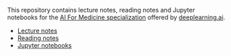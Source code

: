 This repository contains lecture notes, reading notes  and Jupyter notebooks for the [AI For Medicine specialization](https://www.deeplearning.ai/ai-for-medicine/) offered by [deeplearning.ai](https://www.deeplearning.ai/).

- [Lecture notes](lecture_notes.pdf)
- [Reading notes](reading_notes.pdf)
- [Jupyter notebooks](notebooks)
